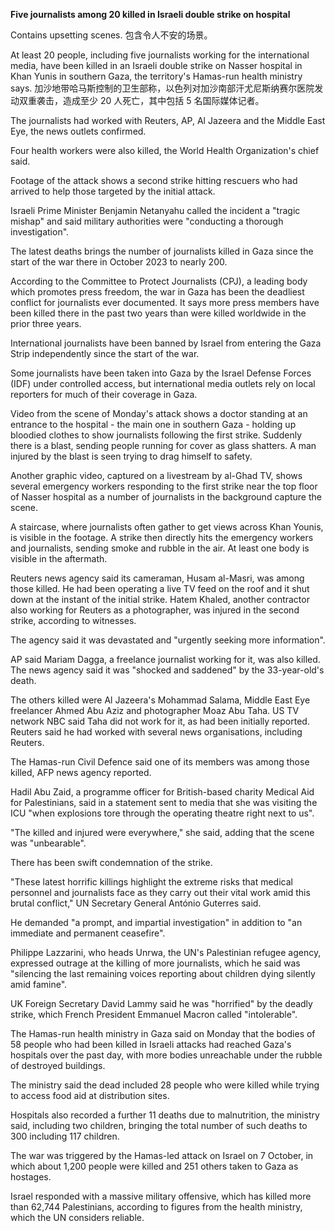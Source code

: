 <p><strong>Five journalists among 20 killed in Israeli double strike on hospital</strong></p>
<p>Contains upsetting scenes.
包含令人不安的场景。</p>
<p>At least 20 people, including five journalists working for the international media, have been killed in an Israeli double strike on Nasser hospital in Khan Yunis in southern Gaza, the territory's Hamas-run health ministry says.
加沙地带哈马斯控制的卫生部称，以色列对加沙南部汗尤尼斯纳赛尔医院发动双重袭击，造成至少 20 人死亡，其中包括 5 名国际媒体记者。</p>
<p>The journalists had worked with Reuters, AP, Al Jazeera and the Middle East Eye, the news outlets confirmed.</p>
<p>Four health workers were also killed, the World Health Organization's chief said.</p>
<p>Footage of the attack shows a second strike hitting rescuers who had arrived to help those targeted by the initial attack.</p>
<p>Israeli Prime Minister Benjamin Netanyahu called the incident a "tragic mishap" and said military authorities were "conducting a thorough investigation".</p>
<p>The latest deaths brings the number of journalists killed in Gaza since the start of the war there in October 2023 to nearly 200.</p>
<p>According to the Committee to Protect Journalists (CPJ), a leading body which promotes press freedom, the war in Gaza has been the deadliest conflict for journalists ever documented. It says more press members have been killed there in the past two years than were killed worldwide in the prior three years.</p>
<p>International journalists have been banned by Israel from entering the Gaza Strip independently since the start of the war.</p>
<p>Some journalists have been taken into Gaza by the Israel Defense Forces (IDF) under controlled access, but international media outlets rely on local reporters for much of their coverage in Gaza.</p>
<p>Video from the scene of Monday's attack shows a doctor standing at an entrance to the hospital - the main one in southern Gaza - holding up bloodied clothes to show journalists following the first strike. Suddenly there is a blast, sending people running for cover as glass shatters. A man injured by the blast is seen trying to drag himself to safety.</p>
<p>Another graphic video, captured on a livestream by al-Ghad TV, shows several emergency workers responding to the first strike near the top floor of Nasser hospital as a number of journalists in the background capture the scene.</p>
<p>A staircase, where journalists often gather to get views across Khan Younis, is visible in the footage. A strike then directly hits the emergency workers and journalists, sending smoke and rubble in the air. At least one body is visible in the aftermath.</p>
<p>Reuters news agency said its cameraman, Husam al-Masri, was among those killed. He had been operating a live TV feed on the roof and it shut down at the instant of the initial strike. Hatem Khaled, another contractor also working for Reuters as a photographer, was injured in the second strike, according to witnesses.</p>
<p>The agency said it was devastated and "urgently seeking more information".</p>
<p>AP said Mariam Dagga, a freelance journalist working for it, was also killed. The news agency said it was "shocked and saddened" by the 33-year-old's death.</p>
<p>The others killed were Al Jazeera's Mohammad Salama, Middle East Eye freelancer Ahmed Abu Aziz and photographer Moaz Abu Taha. US TV network NBC said Taha did not work for it, as had been initially reported. Reuters said he had worked with several news organisations, including Reuters.</p>
<p>The Hamas-run Civil Defence said one of its members was among those killed, AFP news agency reported.</p>
<p>Hadil Abu Zaid, a programme officer for British-based charity Medical Aid for Palestinians, said in a statement sent to media that she was visiting the ICU "when explosions tore through the operating theatre right next to us".</p>
<p>"The killed and injured were everywhere," she said, adding that the scene was "unbearable".</p>
<p>There has been swift condemnation of the strike.</p>
<p>"These latest horrific killings highlight the extreme risks that medical personnel and journalists face as they carry out their vital work amid this brutal conflict," UN Secretary General António Guterres said.</p>
<p>He demanded "a prompt, and impartial investigation" in addition to "an immediate and permanent ceasefire".</p>
<p>Philippe Lazzarini, who heads Unrwa, the UN's Palestinian refugee agency, expressed outrage at the killing of more journalists, which he said was "silencing the last remaining voices reporting about children dying silently amid famine".</p>
<p>UK Foreign Secretary David Lammy said he was "horrified" by the deadly strike, which French President Emmanuel Macron called "intolerable".</p>
<p>The Hamas-run health ministry in Gaza said on Monday that the bodies of 58 people who had been killed in Israeli attacks had reached Gaza's hospitals over the past day, with more bodies unreachable under the rubble of destroyed buildings.</p>
<p>The ministry said the dead included 28 people who were killed while trying to access food aid at distribution sites.</p>
<p>Hospitals also recorded a further 11 deaths due to malnutrition, the ministry said, including two children, bringing the total number of such deaths to 300 including 117 children.</p>
<p>The war was triggered by the Hamas-led attack on Israel on 7 October, in which about 1,200 people were killed and 251 others taken to Gaza as hostages.</p>
<p>Israel responded with a massive military offensive, which has killed more than 62,744 Palestinians, according to figures from the health ministry, which the UN considers reliable.</p>
